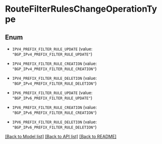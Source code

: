 # RouteFilterRulesChangeOperationType

## Enum


* `IPV4_PREFIX_FILTER_RULE_UPDATE` (value: `"BGP_IPv4_PREFIX_FILTER_RULE_UPDATE"`)

* `IPV4_PREFIX_FILTER_RULE_CREATION` (value: `"BGP_IPv4_PREFIX_FILTER_RULE_CREATION"`)

* `IPV4_PREFIX_FILTER_RULE_DELETION` (value: `"BGP_IPv4_PREFIX_FILTER_RULE_DELETION"`)

* `IPV6_PREFIX_FILTER_RULE_UPDATE` (value: `"BGP_IPv6_PREFIX_FILTER_RULE_UPDATE"`)

* `IPV6_PREFIX_FILTER_RULE_CREATION` (value: `"BGP_IPv6_PREFIX_FILTER_RULE_CREATION"`)

* `IPV6_PREFIX_FILTER_RULE_DELETION` (value: `"BGP_IPv6_PREFIX_FILTER_RULE_DELETION"`)


[[Back to Model list]](../README.md#documentation-for-models) [[Back to API list]](../README.md#documentation-for-api-endpoints) [[Back to README]](../README.md)


